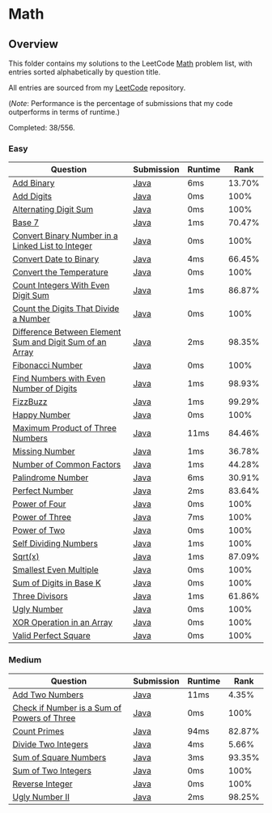# Math

## Overview
This folder contains my solutions to the LeetCode [Math](https://leetcode.com/problem-list/math/) problem list,
with entries sorted alphabetically by question title.

All entries are sourced from my [LeetCode](https://github.com/shumarb/leetcode) repository.

(*Note*: Performance is the percentage of submissions that my code outperforms in terms of runtime.)

Completed: 38/556.
### Easy
| Question                                                                                                                                                         | Submission                                                                                                             | Runtime | Rank   |
|------------------------------------------------------------------------------------------------------------------------------------------------------------------|------------------------------------------------------------------------------------------------------------------------|---------|--------|
| [Add Binary](https://leetcode.com/problems/add-binary/description/)                                                                                              | [Java](https://github.com/shumarb/leetcode/blob/main/submissions/java/AddBinary.java)                                         | 6ms     | 13.70% |
| [Add Digits](https://leetcode.com/problems/add-digits/description/)                                                                                              | [Java](https://github.com/shumarb/leetcode/blob/main/submissions/java/AddDigits.java)                                         | 0ms     | 100%   |
| [Alternating Digit Sum](https://leetcode.com/problems/alternating-digit-sum/description/)                                                                        | [Java](https://github.com/shumarb/leetcode/blob/main/submissions/java/AlternatingDigitSum.java)                               | 0ms     | 100%   |
| [Base 7](https://leetcode.com/problems/base-7/description/)                                                                                                      | [Java](https://github.com/shumarb/leetcode/blob/main/submissions/java/Base7.java)                                             | 1ms     | 70.47% |
| [Convert Binary Number in a Linked List to Integer](https://leetcode.com/problems/convert-binary-number-in-a-linked-list-to-integer/description)                 | [Java](https://github.com/shumarb/leetcode/blob/main/submissions/java/ConvertBinaryNumberInALinkedListToInteger.java)         | 0ms     | 100%   |
| [Convert Date to Binary](https://leetcode.com/problems/convert-date-to-binary/description)                                                                       | [Java](https://github.com/shumarb/leetcode/blob/main/submissions/java/ConvertDateToBinary.java)                               | 4ms     | 66.45% |
| [Convert the Temperature](https://leetcode.com/problems/convert-the-temperature/description)                                                                     | [Java](https://github.com/shumarb/leetcode/blob/main/submissions/java/ConvertTheTemperature.java)                             | 0ms     | 100%   |
| [Count Integers With Even Digit Sum](https://leetcode.com/problems/count-integers-with-even-digit-sum/description)                                               | [Java](https://github.com/shumarb/leetcode/blob/main/submissions/java/CountIntegersWithEvenDigitSum.java)                     | 1ms     | 86.87% |
| [Count the Digits That Divide a Number](https://leetcode.com/problems/count-the-digits-that-divide-a-number/description)                                         | [Java](https://github.com/shumarb/leetcode/blob/main/submissions/java/CountTheDigitsThatDivideANumber.java)                   | 0ms     | 100%   |
| [Difference Between Element Sum and Digit Sum of an Array](https://leetcode.com/problems/difference-between-element-sum-and-digit-sum-of-an-array/description)   | [Java](https://github.com/shumarb/leetcode/blob/main/submissions/java/DifferenceBetweenElementSumAndDigitSumOfAnArray.java)   | 2ms     | 98.35% |
| [Fibonacci Number](https://leetcode.com/problems/fibonacci-number/description/)                                                                                  | [Java](https://github.com/shumarb/leetcode/blob/main/submissions/java/FibonacciNumber.java)                                   | 0ms     | 100%   |
| [Find Numbers with Even Number of Digits](https://leetcode.com/problems/find-numbers-with-even-number-of-digits/description)                                     | [Java](https://github.com/shumarb/leetcode/blob/main/submissions/java/FindNumbersWithEvenNumberOfDigits.java)                 | 1ms     | 98.93% |
| [FizzBuzz](https://leetcode.com/problems/fizz-buzz/description/)                                                                                                 | [Java](https://github.com/shumarb/leetcode/blob/main/submissions/java/FizzBuzz.java)                                          | 1ms     | 99.29% |
| [Happy Number](https://leetcode.com/problems/happy-number/description/)                                                                                          | [Java](https://github.com/shumarb/leetcode/blob/main/submissions/java/HappyNumber.java)                                       | 0ms     | 100%   |
| [Maximum Product of Three Numbers](https://leetcode.com/problems/maximum-product-of-three-numbers/description/)                                                  | [Java](https://github.com/shumarb/leetcode/blob/main/submissions/java/MaximumProductOfThreeNumbers.java)                      | 11ms    | 84.46% |
| [Missing Number](https://leetcode.com/problems/missing-number/description/)                                                                                      | [Java](https://github.com/shumarb/leetcode/blob/main/submissions/java/MissingNumber.java)                                     | 1ms     | 36.78% |
| [Number of Common Factors](https://leetcode.com/problems/number-of-common-factors/description/)                                                                  | [Java](https://github.com/shumarb/leetcode/blob/main/submissions/java/NumberOfCommonFactors.java)                             | 1ms     | 44.28% |
| [Palindrome Number](https://leetcode.com/problems/palindrome-number/description/)                                                                                | [Java](https://github.com/shumarb/leetcode/blob/main/submissions/java/PalindromeNumber.java)                                  | 6ms     | 30.91% |
| [Perfect Number](https://leetcode.com/problems/perfect-number/description/)                                                                                      | [Java](https://github.com/shumarb/leetcode/blob/main/submissions/java/PerfectNumber.java)                                     | 2ms     | 83.64% |
| [Power of Four](https://leetcode.com/problems/power-of-four/description/)                                                                                        | [Java](https://github.com/shumarb/leetcode/blob/main/submissions/java/PowerOfFour.java)                                       | 0ms     | 100%   |
| [Power of Three](https://leetcode.com/problems/power-of-three/description/)                                                                                      | [Java](https://github.com/shumarb/leetcode/blob/main/submissions/java/PowerOfThree.java)                                      | 7ms     | 100%   |
| [Power of Two](https://leetcode.com/problems/power-of-two/description/)                                                                                          | [Java](https://github.com/shumarb/leetcode/blob/main/submissions/java/PowerOfTwo.java)                                        | 0ms     | 100%   |
| [Self Dividing Numbers](https://leetcode.com/problems/self-dividing-numbers/description/)                                                                        | [Java](https://github.com/shumarb/leetcode/blob/main/submissions/java/SelfDividingNumbers.java)                               | 1ms     | 100%   |
| [Sqrt(x)](https://leetcode.com/problems/sqrtx/description/)                                                                                                      | [Java](https://github.com/shumarb/leetcode/blob/main/submissions/java/SqrtX.java)                                             | 1ms     | 87.09% |
| [Smallest Even Multiple](https://leetcode.com/problems/smallest-even-multiple/description/)                                                                      | [Java](https://github.com/shumarb/leetcode/blob/main/submissions/java/SmallestEvenMultiple.java)                              | 0ms     | 100%   |
| [Sum of Digits in Base K](https://leetcode.com/problems/sum-of-digits-in-base-k/description/)                                                                    | [Java](https://github.com/shumarb/leetcode/blob/main/submissions/java/SumOfDigitsInBaseK.java)                                | 0ms     | 100%   |
| [Three Divisors](https://leetcode.com/problems/three-divisors/description/)                                                                                      | [Java](https://github.com/shumarb/leetcode/blob/main/submissions/java/ThreeDivisors.java)                                     | 1ms     | 61.86% |
| [Ugly Number](https://leetcode.com/problems/ugly-number/description/)                                                                                            | [Java](https://github.com/shumarb/leetcode/blob/main/submissions/java/UglyNumber.java)                                        | 0ms     | 100%   |
| [XOR Operation in an Array](https://leetcode.com/problems/xor-operation-in-an-array/description/)                                                                | [Java](https://github.com/shumarb/leetcode/blob/main/submissions/java/XorOperationInAnArray.java)                             | 0ms     | 100%   |
| [Valid Perfect Square](https://leetcode.com/problems/valid-perfect-square/description/)                                                                          | [Java](https://github.com/shumarb/leetcode/blob/main/submissions/java/ValidPerfectSquare.java)                                | 0ms     | 100%   |

### Medium
| Question                                                                                                                              | Submission                                                                                                | Runtime | Rank   |
|---------------------------------------------------------------------------------------------------------------------------------------|-----------------------------------------------------------------------------------------------------------|---------|--------|
| [Add Two Numbers](https://leetcode.com/problems/add-two-numbers/description/)                                                         | [Java](https://github.com/shumarb/leetcode/blob/main/submissions/java/AddTwoNumbers.java)                      | 11ms    | 4.35%  |
| [Check if Number is a Sum of Powers of Three](https://leetcode.com/problems/check-if-number-is-a-sum-of-powers-of-three/description/) | [Java](https://github.com/shumarb/leetcode/blob/main/submissions/java/CheckIfNumberIsASumOfPowersOfThree.java) | 0ms     | 100%   |
| [Count Primes](https://leetcode.com/problems/count-primes/description/)                                                               | [Java](https://github.com/shumarb/leetcode/blob/main/submissions/java/CountPrimes.java)                        | 94ms    | 82.87% |
| [Divide Two Integers](https://leetcode.com/problems/divide-two-integers/description/)                                                 | [Java](https://github.com/shumarb/leetcode/blob/main/submissions/java/DivideTwoIntegers.java)                  | 4ms     | 5.66%  |
| [Sum of Square Numbers](https://leetcode.com/problems/sum-of-square-numbers/description/)                                             | [Java](https://github.com/shumarb/leetcode/blob/main/submissions/java/SumOfSquareNumbers.java)                 | 3ms     | 93.35% |
| [Sum of Two Integers](https://leetcode.com/problems/sum-of-two-integers/description/)                                                 | [Java](https://github.com/shumarb/leetcode/blob/main/submissions/java/SumOfTwoIntegers.java)                   | 0ms     | 100%   |
| [Reverse Integer](https://leetcode.com/problems/reverse-integer/description/)                                                         | [Java](https://github.com/shumarb/leetcode/blob/main/submissions/java/ReverseInteger.java)                     | 0ms     | 100%   |
| [Ugly Number II](https://leetcode.com/problems/ugly-number-ii/description/)                                                           | [Java](https://github.com/shumarb/leetcode/blob/main/submissions/java/UglyNumberTwo.java)                      | 2ms     | 98.25% | 
